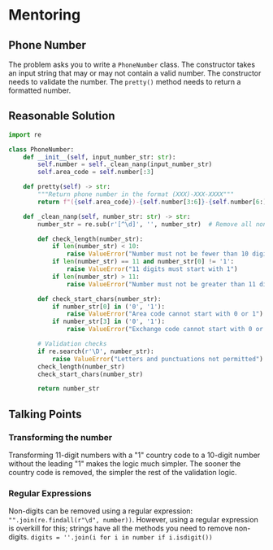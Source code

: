 # Mentoring

## Phone Number

The problem asks you to write a `PhoneNumber` class.
The constructor takes an input string that may or may not contain a valid number.
The constructor needs to validate the number.
The `pretty()` method needs to return a formatted number.

## Reasonable Solution

```python
import re

class PhoneNumber:
    def __init__(self, input_number_str: str):
        self.number = self._clean_nanp(input_number_str)
        self.area_code = self.number[:3]

    def pretty(self) -> str:
        """Return phone number in the format (XXX)-XXX-XXXX"""
        return f"({self.area_code})-{self.number[3:6]}-{self.number[6:]}"

    def _clean_nanp(self, number_str: str) -> str:
        number_str = re.sub(r'[^\d]', '', number_str)  # Remove all non-digit characters

        def check_length(number_str):
            if len(number_str) < 10:
                raise ValueError("Number must not be fewer than 10 digits")
            if len(number_str) == 11 and number_str[0] != '1':
                raise ValueError("11 digits must start with 1")
            if len(number_str) > 11:
                raise ValueError("Number must not be greater than 11 digits")

        def check_start_chars(number_str):
            if number_str[0] in ('0', '1'):
                raise ValueError("Area code cannot start with 0 or 1")
            if number_str[3] in ('0', '1'):
                raise ValueError("Exchange code cannot start with 0 or 1")

        # Validation checks
        if re.search(r'\D', number_str):
            raise ValueError("Letters and punctuations not permitted")
        check_length(number_str)
        check_start_chars(number_str)

        return number_str
```

## Talking Points

### Transforming the number

Transforming 11-digit numbers with a "1" country code to a 10-digit number without the leading "1" makes the logic much simpler.
The sooner the country code is removed, the simpler the rest of the validation logic.

### Regular Expressions

Non-digits can be removed using a regular expression: `"".join(re.findall(r"\d", number))`.
However, using a regular expression is overkill for this; strings have all the methods you need to remove non-digits.
`digits = ''.join(i for i in number if i.isdigit())`
